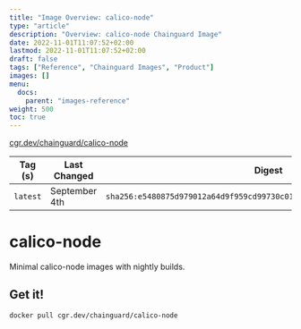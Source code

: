 ```yaml
---
title: "Image Overview: calico-node"
type: "article"
description: "Overview: calico-node Chainguard Image"
date: 2022-11-01T11:07:52+02:00
lastmod: 2022-11-01T11:07:52+02:00
draft: false
tags: ["Reference", "Chainguard Images", "Product"]
images: []
menu:
  docs:
    parent: "images-reference"
weight: 500
toc: true
---
```


[cgr.dev/chainguard/calico-node](https://github.com/chainguard-images/images/tree/main/images/calico-node)

| Tag (s)   | Last Changed  | Digest                                                                    |
|-----------|---------------|---------------------------------------------------------------------------|
|  `latest` | September 4th | `sha256:e5480875d979012a64d9f959cd99730c012cea7a81c6c36a0a479bd7617d313e` |

# calico-node

Minimal calico-node images with nightly builds.

## Get it!

```shell
docker pull cgr.dev/chainguard/calico-node
```
